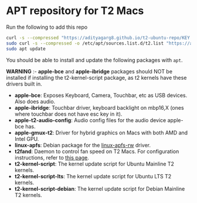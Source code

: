 # APT repository for T2 Macs

Run the following to add this repo

```bash
curl -s --compressed "https://adityagarg8.github.io/t2-ubuntu-repo/KEY.gpg" | gpg --dearmor | sudo tee /etc/apt/trusted.gpg.d/t2-ubuntu-repo.gpg >/dev/null
sudo curl -s --compressed -o /etc/apt/sources.list.d/t2.list "https://adityagarg8.github.io/t2-ubuntu-repo/t2.list"
sudo apt update
```

You should be able to install and update the following packages with `apt`.

**WARNING** :- **apple-bce** and **apple-ibridge** packages should NOT be installed if installing the t2-kernel-script package, as t2 kernels have these drivers built in.

- **apple-bce**: Exposes Keyboard, Camera, Touchbar, etc as USB devices. Also does audio.
- **apple-ibridge**: Touchbar driver, keyboard backlight on mbp16,X (ones where touchbar does not have esc key in it).
- **apple-t2-audio-config**: Audio config files for the audio device apple-bce has.
- **apple-gmux-t2**: Driver for hybrid graphics on Macs with both AMD and Intel GPU.
- **linux-apfs**: Debian package for the [linux-apfs-rw](https://github.com/linux-apfs/linux-apfs-rw) driver.
- **t2fand**: Daemon to control fan speed on T2 Macs. For configuration instructions, refer to [this page](https://github.com/NoaHimesaka1873/t2fand).
- **t2-kernel-script**: The kernel update script for Ubuntu Mainline T2 kernels.
- **t2-kernel-script-lts**: The kernel update script for Ubuntu LTS T2 kernels.
- **t2-kernel-script-debian**: The kernel update script for Debian Mainline T2 kernels.
